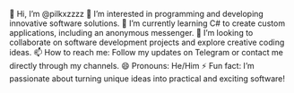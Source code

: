 👋 Hi, I’m @pilkxzzzz
👀 I’m interested in programming and developing innovative software solutions.
🌱 I’m currently learning C# to create custom applications, including an anonymous messenger.
💞️ I’m looking to collaborate on software development projects and explore creative coding ideas.
📫 How to reach me: Follow my updates on Telegram or contact me directly through my channels.
😄 Pronouns: He/Him
⚡ Fun fact: I’m passionate about turning unique ideas into practical and exciting software!

<!---
pilkxzzzz/pilkxzzzz is a ✨ special ✨ repository because its `README.md` (this file) appears on your GitHub profile.
You can click the Preview link to take a look at your changes.
--->
